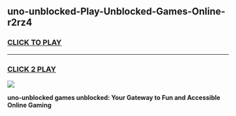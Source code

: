 
## uno-unblocked-Play-Unblocked-Games-Online-r2rz4
<h3>
<a href="https://premium76.site?title=uno-unblocked&ref=25A">CLICK TO PLAY</a></h3>
<hr>

<h3>
<a href="https://premium76.site?title=uno-unblocked&ref=25A">CLICK 2 PLAY</a>
  
</h3>

<a href="https://premium76.site?title=uno-unblocked&ref=25A"><img src="https://clearcache.store/games.png"></a>


**uno-unblocked games unblocked: Your Gateway to Fun and Accessible Online Gaming**
